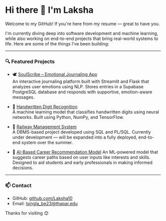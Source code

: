# Hi there 👋 I'm Laksha

Welcome to my GitHub! If you're here from my resume — great to have you.

I'm currently diving deep into software development and machine learning, while also working on end-to-end projects that bring real-world systems to life. Here are some of the things I’ve been building:

---

### 🔍 Featured Projects

- 🕊️ [SoulScribe – Emotional Journaling App](https://github.com/Laksha10/soulscribe_api)  
  An interactive journaling platform built with Streamlit and Flask that analyzes user emotions using NLP. Stores entries in a Supabase PostgreSQL database and responds with supportive, emotion-aware messages.

- 🧠 [Handwritten Digit Recognition](https://github.com/Laksha10/Handwritten-Digit-Recognition)  
  A machine learning model that classifies handwritten digits using neural networks. Built using Python, NumPy, and TensorFlow.

- 🚉 [Railway Management System](https://github.com/Laksha10/Railway-Management-System)  
  A DBMS-based project developed using SQL and PL/SQL. Currently under development — will be expanded into a fully deployed, end-to-end system over the summer.

- 🧭 [AI-Based Career Recommendation Model](https://github.com/Laksha10/Career-Recommendation-AI)
  An ML-powered model that suggests career paths based on user inputs like interests and skills. Designed to aid students and early professionals in making informed decisions.
  

---

### 📫 Contact

- GitHub: [github.com/Laksha10](https://github.com/Laksha10)  
- Email: lsingla_be23@thapar.edu

Thanks for visiting 😊


<!---
Laksha10/Laksha10 is a ✨ special ✨ repository because its `README.md` (this file) appears on your GitHub profile.
You can click the Preview link to take a look at your changes.
--->
